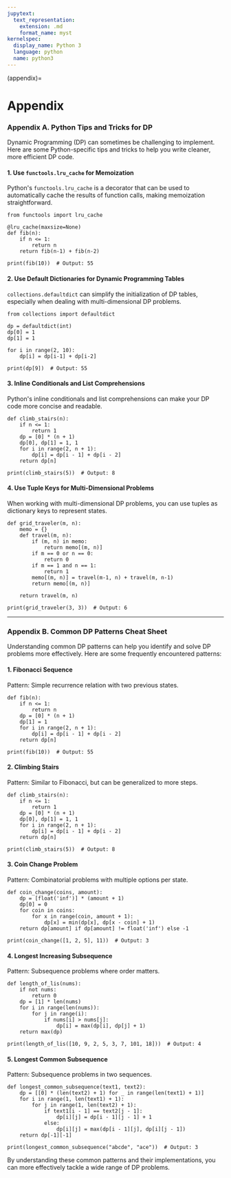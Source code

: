 ```yaml
---
jupytext:
  text_representation:
    extension: .md
    format_name: myst
kernelspec:
  display_name: Python 3
  language: python
  name: python3
---
```


(appendix)=

# Appendix

### Appendix A. Python Tips and Tricks for DP

Dynamic Programming (DP) can sometimes be challenging to implement. Here are some Python-specific tips and tricks to help you write cleaner, more efficient DP code.

#### 1. Use `functools.lru_cache` for Memoization

Python's `functools.lru_cache` is a decorator that can be used to automatically cache the results of function calls, making memoization straightforward.

```python3
from functools import lru_cache

@lru_cache(maxsize=None)
def fib(n):
    if n <= 1:
        return n
    return fib(n-1) + fib(n-2)

print(fib(10))  # Output: 55
```

#### 2. Use Default Dictionaries for Dynamic Programming Tables

`collections.defaultdict` can simplify the initialization of DP tables, especially when dealing with multi-dimensional DP problems.

```python3
from collections import defaultdict

dp = defaultdict(int)
dp[0] = 1
dp[1] = 1

for i in range(2, 10):
    dp[i] = dp[i-1] + dp[i-2]

print(dp[9])  # Output: 55
```

#### 3. Inline Conditionals and List Comprehensions

Python's inline conditionals and list comprehensions can make your DP code more concise and readable.

```python3
def climb_stairs(n):
    if n <= 1:
        return 1
    dp = [0] * (n + 1)
    dp[0], dp[1] = 1, 1
    for i in range(2, n + 1):
        dp[i] = dp[i - 1] + dp[i - 2]
    return dp[n]

print(climb_stairs(5))  # Output: 8
```

#### 4. Use Tuple Keys for Multi-Dimensional Problems

When working with multi-dimensional DP problems, you can use tuples as dictionary keys to represent states.

```python3
def grid_traveler(m, n):
    memo = {}
    def travel(m, n):
        if (m, n) in memo:
            return memo[(m, n)]
        if m == 0 or n == 0:
            return 0
        if m == 1 and n == 1:
            return 1
        memo[(m, n)] = travel(m-1, n) + travel(m, n-1)
        return memo[(m, n)]
    
    return travel(m, n)

print(grid_traveler(3, 3))  # Output: 6
```

---

### Appendix B. Common DP Patterns Cheat Sheet

Understanding common DP patterns can help you identify and solve DP problems more effectively. Here are some frequently encountered patterns:

#### 1. Fibonacci Sequence

Pattern: Simple recurrence relation with two previous states.

```python3
def fib(n):
    if n <= 1:
        return n
    dp = [0] * (n + 1)
    dp[1] = 1
    for i in range(2, n + 1):
        dp[i] = dp[i - 1] + dp[i - 2]
    return dp[n]

print(fib(10))  # Output: 55
```

#### 2. Climbing Stairs

Pattern: Similar to Fibonacci, but can be generalized to more steps.

```python3
def climb_stairs(n):
    if n <= 1:
        return 1
    dp = [0] * (n + 1)
    dp[0], dp[1] = 1, 1
    for i in range(2, n + 1):
        dp[i] = dp[i - 1] + dp[i - 2]
    return dp[n]

print(climb_stairs(5))  # Output: 8
```

#### 3. Coin Change Problem

Pattern: Combinatorial problems with multiple options per state.

```python3
def coin_change(coins, amount):
    dp = [float('inf')] * (amount + 1)
    dp[0] = 0
    for coin in coins:
        for x in range(coin, amount + 1):
            dp[x] = min(dp[x], dp[x - coin] + 1)
    return dp[amount] if dp[amount] != float('inf') else -1

print(coin_change([1, 2, 5], 11))  # Output: 3
```

#### 4. Longest Increasing Subsequence

Pattern: Subsequence problems where order matters.

```python3
def length_of_lis(nums):
    if not nums:
        return 0
    dp = [1] * len(nums)
    for i in range(len(nums)):
        for j in range(i):
            if nums[i] > nums[j]:
                dp[i] = max(dp[i], dp[j] + 1)
    return max(dp)

print(length_of_lis([10, 9, 2, 5, 3, 7, 101, 18]))  # Output: 4
```

#### 5. Longest Common Subsequence

Pattern: Subsequence problems in two sequences.

```python3
def longest_common_subsequence(text1, text2):
    dp = [[0] * (len(text2) + 1) for _ in range(len(text1) + 1)]
    for i in range(1, len(text1) + 1):
        for j in range(1, len(text2) + 1):
            if text1[i - 1] == text2[j - 1]:
                dp[i][j] = dp[i - 1][j - 1] + 1
            else:
                dp[i][j] = max(dp[i - 1][j], dp[i][j - 1])
    return dp[-1][-1]

print(longest_common_subsequence("abcde", "ace"))  # Output: 3
```

By understanding these common patterns and their implementations, you can more effectively tackle a wide range of DP problems.
